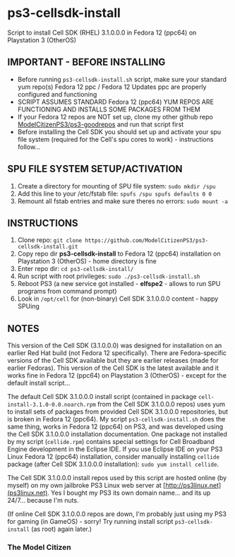 # ps3-cellsdk-install

Script to install Cell SDK (RHEL) 3.1.0.0.0 in Fedora 12 (ppc64) on Playstation 3 (OtherOS)

## IMPORTANT - BEFORE INSTALLING

- Before running `ps3-cellsdk-install.sh` script, make sure your standard yum repo(s) Fedora 12 ppc / Fedora 12 Updates ppc are properly configured and functioning
- SCRIPT ASSUMES STANDARD Fedora 12 (ppc64) YUM REPOS ARE FUNCTIONING AND INSTALLS SOME PACKAGES FROM THEM
- If your Fedora 12 repos are NOT set up, clone my other github repo [ModelCitizenPS3/ps3-goodrepos](https://github.com/ModelCitizenPS3/ps3-goodrepos) and run that script first
- Before installing the Cell SDK you should set up and activate your spu file system (required for the Cell's spu cores to work) - instructions follow...

## SPU FILE SYSTEM SETUP/ACTIVATION
1. Create a directory for mounting of SPU file system: `sudo mkdir /spu`
2. Add this line to your /etc/fstab file: `spufs /spu spufs defaults 0 0`
3. Remount all fstab entries and make sure theres no errors: `sudo mount -a`

## INSTRUCTIONS
1. Clone repo: `git clone https://github.com/ModelCitizenPS3/ps3-cellsdk-install.git`
2. Copy repo dir **ps3-cellsdk-install** to Fedora 12 (ppc64) installation on Playstation 3 (OtherOS) - home directory is fine
3. Enter repo dir: `cd ps3-cellsdk-install/`
4. Run script with root privileges: `sudo ./ps3-cellsdk-install.sh`
5. Reboot PS3 (a new service got installed - **elfspe2** - allows to run SPU programs from command prompt)
6. Look in `/opt/cell` for (non-binary) Cell SDK 3.1.0.0.0 content - happy SPUing

## NOTES
This version of the Cell SDK (3.1.0.0.0) was designed for installation on an earlier Red Hat build (not Fedora 12 specifically). There are Fedora-specific versions of the Cell SDK available but they are earlier releases (made for earlier Fedoras). This version of the Cell SDK is the latest available and it works fine in Fedora 12 (ppc64) on Playstation 3 (OtherOS) - except for the default install script...

The default Cell SDK 3.1.0.0.0 install script (contained in package `cell-install-3.1.0-0.0.noarch.rpm` from the Cell SDK 3.1.0.0.0 repos) uses yum to install sets of packages from provided Cell SDK 3.1.0.0.0 repositories, but is broken in Fedora 12 (ppc64). My script `ps3-cellsdk-install.sh` does the same thing, works in Fedora 12 (ppc64) on PS3, and was developed using the Cell SDK 3.1.0.0.0 installation documentation. One package not installed by my script (`cellide.rpm`) contains special settings for Cell Broadband Engine development in the Eclipse IDE. If you use Eclipse IDE on your PS3 Linux Fedora 12 (ppc64) installation, consider manually installing `cellide` package (after Cell SDK 3.1.0.0.0 installation): `sudo yum install cellide`.

The Cell SDK 3.1.0.0.0 install repos used by this script are hosted online (by myself) on my own jailbroke PS3 Linux web server at [http://ps3linux.net](ps3linux.net). Yes I bought my PS3 its own domain name... and its up 24/7... because I'm nuts.

(If online Cell SDK 3.1.0.0.0 repos are down, I'm probably just using my PS3 for gaming (in GameOS) - sorry! Try running install script `ps3-cellsdk-install` (as root) again later.)

### The Model Citizen
